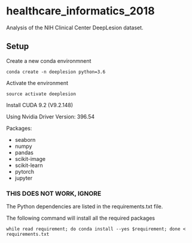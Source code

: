 # healthcare_informatics_2018


Analysis of the NIH Clinical Center DeepLesion dataset.

## Setup
Create a new conda environmnent

```console 
conda create -n deeplesion python=3.6
```

Activate the environment

```console 
source activate deeplesion
```

Install CUDA 9.2 (V9.2.148)

Using Nvidia Driver Version: 396.54

Packages:
+ seaborn
+ numpy
+ pandas
+ scikit-image
+ scikit-learn
+ pytorch
+ jupyter

### THIS DOES NOT WORK, IGNORE
The Python dependencies are listed in the requirements.txt file.

The following command will install all the required packages

```console 
while read requirement; do conda install --yes $requirement; done < requirements.txt
```
